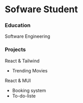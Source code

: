 #  Sofware Student

### Education
Software Engineering

### Projects
React & Tailwind
- Trending Movies

React & MUI
- Booking system
- To-do-liste

